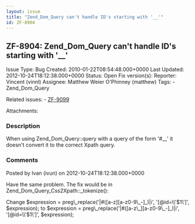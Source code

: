 ```yaml
---
layout: issue
title: "Zend_Dom_Query can't handle ID's starting with '__'"
id: ZF-8904
---
```


ZF-8904: Zend\_Dom\_Query can't handle ID's starting with '\_\_'
----------------------------------------------------------------

 Issue Type: Bug Created: 2010-01-22T08:54:48.000+0000 Last Updated: 2012-10-24T18:12:38.000+0000 Status: Open Fix version(s): 
 Reporter:  Vincent (vinnl)  Assignee:  Matthew Weier O'Phinney (matthew)  Tags: - Zend\_Dom\_Query
 
 Related issues: - [ZF-9099](/issues/browse/ZF-9099)
 
 Attachments: 
### Description

When using Zend\_Dom\_Query::query with a query of the form '#\_\_' it doesn't convert it to the correct Xpath query.

 

 

### Comments

Posted by Ivan (ivun) on 2012-10-24T18:12:38.000+0000

Have the same problem. The fix would be in Zend\_Dom\_Query\_Css2Xpath::\_tokenize():

Change $expression = preg\_replace('|#([a-z][a-z0-9\_-]_)|i', '[@id=\\'$1\\']', $expression); to $expression = preg\_replace('|#([a-z\_][a-z0-9\_-]_)|i', '[@id=\\'$1\\']', $expression);

 

 